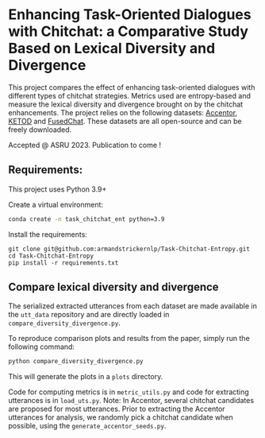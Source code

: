 # Enhancing Task-Oriented Dialogues with Chitchat: a Comparative Study Based on Lexical Diversity and Divergence
This project compares the effect of enhancing task-oriented dialogues with different types of chitchat strategies. Metrics used are entropy-based and measure the lexical diversity and divergence brought on by the chitchat enhancements. The project relies on the following datasets: [Accentor](https://github.com/facebookresearch/accentor), [KETOD](https://github.com/facebookresearch/ketod) and [FusedChat](https://github.com/tomyoung903/FusedChat).  These datasets are all open-source and can be freely downloaded.  

Accepted @ ASRU 2023. Publication to come !



## Requirements:

This project uses Python 3.9+

Create a virtual environment:

```bash
conda create -n task_chitchat_ent python=3.9
```

Install the requirements:
```bas
git clone git@github.com:armandstrickernlp/Task-Chitchat-Entropy.git
cd Task-Chitchat-Entropy
pip install -r requirements.txt
```

## Compare lexical diversity and divergence
The serialized extracted utterances from each dataset are made available in the `utt_data` repository and are directly loaded in `compare_diversity_divergence.py`.

To reproduce comparison plots and results from the paper, simply run the following command:

```bash
python compare_diversity_divergence.py
```

This will generate the plots in a `plots` directory.

Code for computing metrics is in `metric_utils.py` and code for extracting utterances is in `load_uts.py`. 
Note: In Accentor, several chitchat candidates are proposed for most utterances. Prior to extracting the Accentor utterances for analysis, we randomly pick a chitchat candidate when possible, using the `generate_accentor_seeds.py`.
